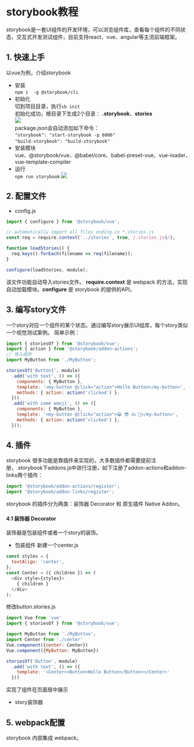 # storybook教程

storybook是一套UI组件的开发环境，可以浏览组件库，查看每个组件的不同状态，交互式开发测试组件，目前支持react、vue、angular等主流前端框架。

## 1. 快速上手
以vue为例，介绍storybook
- 安装  
```npm i  -g @storybook/cli```
- 初始化  
切到项目目录，执行```sb init```  
初始化成功，根目录下生成2个目录：  **\.storybook**、**stories**  
![](./img/directory.png)  
package.json会自动添加如下命令：  
```"storybook": "start-storybook -p 6006"```  
```"build-storybook": "build-storybook"``` 
- 安装模块  
vue、@storybook/vue、@babel/core、babel-preset-vue、vue-loader、vue-template-compiler
- 运行  
```npm run storybook```
![](./img/init.png)

## 2. 配置文件
- config.js
```javascript
import { configure } from '@storybook/vue';

// automatically import all files ending in *.stories.js
const req = require.context('../stories', true, /.stories.js$/);

function loadStories() {
  req.keys().forEach(filename => req(filename));
}

configure(loadStories, module);
``` 
该文件功能自动导入stories文件。
**require.context** 是 webpack 的方法，实现自动加载模块。**configure** 是 storybook 的提供的API。
## 3. 编写story文件
一个story对应一个组件的某个状态。通过编写story展示UI组库，每个story类似一个视觉测试案例。
简单示例：
```javascript
import { storiesOf } from '@storybook/vue';
import { action } from '@storybook/addon-actions';
// 导入组件
import MyButton from './MyButton';

storiesOf('Button1', module)
  .add('with text', () => ({
    components: { MyButton },
    template: '<my-button @click="action">Hello Button</my-button>',
    methods: { action: action('clicked') },
  }))
  .add('with some emoji', () => ({
    components: { MyButton },
    template: '<my-button @click="action">😀 😎 👍 💯</my-button>',
    methods: { action: action('clicked') },
  }));
  ``` 
## 4. 插件
storybook 很多功能是靠插件来实现的，大多数插件都需要提前注册，.storybook下addons.js中进行注册，如下注册了addon-actions和addon-links两个插件：
```javascript
import '@storybook/addon-actions/register';
import '@storybook/addon-links/register';
```
storybook 的插件分为两类：装饰器 Decorator 和 原生插件 Native Addon。
#### 4.1 装饰器 Decorator
装饰器是包装组件或者一个story的装饰。  
- 包装组件
新建一个center.js  
```javascript
const styles = {
  textAlign: 'center',
};
const Center = ({ children }) => (
  <div style={styles}>
    { children }
  </div>
);
```
修改button.stories.js
```javascript
import Vue from 'vue'
import { storiesOf } from '@storybook/vue';

import MyButton from './MyButton';
import Center from './center'
Vue.component({center: Center})
Vue.component({MyButton: MyButton})

storiesOf('Button', module)
  .add('with text', () => ({
    template: '<Center><Button>Hello Button</Button></Center>'
  }))
```
实现了组件在页面居中展示  
- story装饰器

## 5. webpack配置
storybook 内部集成 webpack。